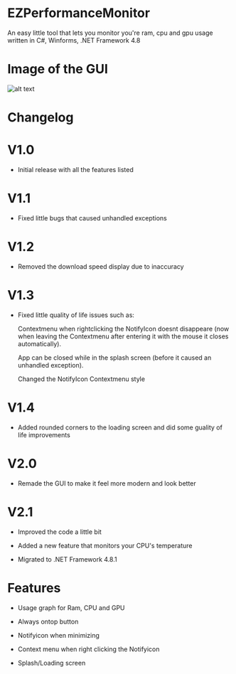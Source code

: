 # EZPerformanceMonitor
An easy little tool that lets you monitor you're ram, cpu and gpu usage written in C#, Winforms, .NET Framework 4.8

# Image of the GUI
![alt text](https://i.imgur.com/FxYjiAX.png)

# Changelog

# V1.0
- Initial release with all the features listed

# V1.1
- Fixed little bugs that caused unhandled exceptions

# V1.2
- Removed the download speed display due to inaccuracy 

# V1.3
- Fixed little quality of life issues such as:

  Contextmenu when rightclicking the NotifyIcon doesnt disappeare (now when leaving the Contextmenu after entering it with the mouse it closes automatically).

  App can be closed while in the splash screen (before it caused an unhandled exception).

  Changed the NotifyIcon Contextmenu style

# V1.4
- Added rounded corners to the loading screen and did some guality of life improvements

# V2.0
- Remade the GUI to make it feel more modern and look better


# V2.1
- Improved the code a little bit

- Added a new feature that monitors your CPU's temperature 

- Migrated to .NET Framework 4.8.1


# Features
- Usage graph for Ram, CPU and GPU

- Always ontop button

- Notifyicon when minimizing

- Context menu when right clicking the Notifyicon

- Splash/Loading screen
